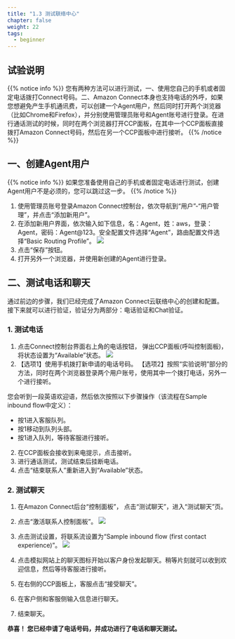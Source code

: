 ```yaml
---
title: "1.3 测试联络中心"
chapter: false
weight: 22
tags:
  - beginner
---
```

## 试验说明

{{% notice info %}}
您有两种方法可以进行测试，一、使用您自己的手机或者固定电话拨打Connect号码。二、Amazon Connect本身也支持电话的外呼，如果您想避免产生手机通讯费，可以创建一个Agent用户，然后同时打开两个浏览器（比如Chrome和Firefox），并分别使用管理员账号和Agent账号进行登录。在进行通话测试的时候，同时在两个浏览器打开CCP面板，在其中一个CCP面板直接拨打Amazon Connect号码，然后在另一个CCP面板中进行接听。
{{% /notice  %}}

## 一、创建Agent用户
{{% notice info %}}
如果您准备使用自己的手机或者固定电话进行测试，创建Agent用户不是必须的，您可以跳过这一步。
{{% /notice  %}}

1. 使用管理员账号登录Amazon Connect控制台，依次导航到“用户”-“用户管理”，并点击“添加新用户”。
2. 在添加新用户界面，依次输入如下信息，名：Agent，姓：aws，登录：Agent，密码：Agent@123。安全配置文件选择“Agent”，路由配置文件选择“Basic Routing Profile”。
![](/images/1.1.Deploy/Add-User.png)
3. 点击“保存”按钮。
4. 打开另外一个浏览器，并使用新创建的Agent进行登录。


## 二、测试电话和聊天
通过前边的步骤，我们已经完成了Amazon Connect云联络中心的创建和配置。接下来就可以进行验证，验证分为两部分：电话验证和Chat验证。
### 1. 测试电话
1. 点击Connect控制台界面右上角的电话按钮， 弹出CCP面板(呼叫控制面板)，将状态设置为“Available”状态。
![](/images/1.1.Deploy/CCP-Agent.png)
2. 【选项1】使用手机拨打新申请的电话号码。
【选项2】按照“实验说明”部分的方法，同时在两个浏览器登录两个用户账号，使用其中一个拨打电话，另外一个进行接听。

您会听到一段英语欢迎语，然后依次按照以下步骤操作（该流程在Sample inbound flow中定义）：
  - 按1进入客服队列。
  - 按1移动到队列头部。
  - 按1进入队列，等待客服进行接听。
2. 在CCP面板会接收到来电提示，点击接听。
3. 进行通话测试，测试结束后挂断电话。
4. 点击“结束联系人”重新进入到“Available”状态。
### 2. 测试聊天
1. 在Amazon Connect后台“控制面板”， 点击“测试聊天”，进入“测试聊天”页。
2. 点击“激活联系人控制面板”。
![](/images/1.1.Deploy/Test-Chat.png)
3. 点击测试设置，将联系流设置为“Sample inbound flow (first contact experience)”。
![](/images/1.1.Deploy/Set-Test.png)

4. 点击模拟网站上的聊天图标开始以客户身份发起聊天。稍等片刻就可以收到欢迎信息，然后等待客服进行接听。
5. 在右侧的CCP面板上，客服点击“接受聊天”。
6. 在客户侧和客服侧输入信息进行聊天。
7. 结束聊天。


**恭喜！
您已经申请了电话号码，并成功进行了电话和聊天测试。**